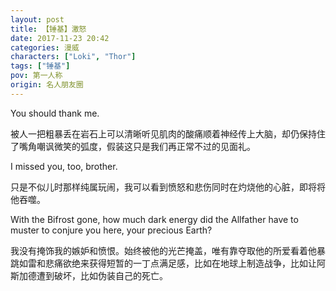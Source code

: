 ```yaml
---
layout: post
title: 【锤基】激怒
date: 2017-11-23 20:42
categories: 漫威
characters: ["Loki", "Thor"]
tags: ["锤基"]
pov: 第一人称
origin: 名人朋友圈
---
```


You should thank me.

被人一把粗暴丢在岩石上可以清晰听见肌肉的酸痛顺着神经传上大脑，却仍保持住了嘴角嘲讽微笑的弧度，假装这只是我们再正常不过的见面礼。

I missed you, too, brother.

只是不似儿时那样纯属玩闹，我可以看到愤怒和悲伤同时在灼烧他的心脏，即将将他吞噬。

With the Bifrost gone, how much dark energy did the Allfather have to muster to conjure you here, your precious Earth?

我没有掩饰我的嫉妒和愤恨。始终被他的光芒掩盖，唯有靠夺取他的所爱看着他暴跳如雷和悲痛欲绝来获得短暂的一丁点满足感，比如在地球上制造战争，比如让阿斯加德遭到破坏，比如伪装自己的死亡。
